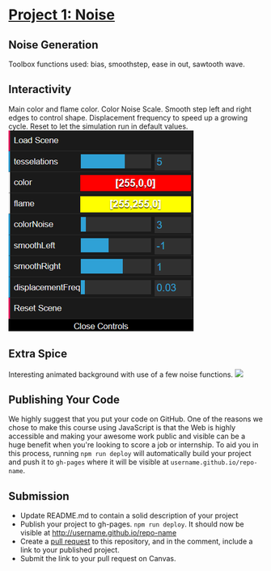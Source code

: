 # [Project 1: Noise](https://github.com/CIS-566-Fall-2022/hw01-fireball-base)


## Noise Generation

Toolbox functions used: bias, smoothstep, ease in out, sawtooth wave. 

## Interactivity
Main color and flame color. 
Color Noise Scale. Smooth step left and right edges to control shape. Displacement frequency to speed up a growing cycle. Reset to let the simulation run in default values. 
![](img/b4.png)

## Extra Spice

Interesting animated background with use of a few noise functions. 
![](img/b3.png)

## Publishing Your Code
We highly suggest that you put your code on GitHub. One of the reasons we chose to make this course using JavaScript is that the Web is highly accessible and making your awesome work public and visible can be a huge benefit when you're looking to score a job or internship. To aid you in this process, running `npm run deploy` will automatically build your project and push it to `gh-pages` where it will be visible at `username.github.io/repo-name`.

## Submission

- Update README.md to contain a solid description of your project
- Publish your project to gh-pages. `npm run deploy`. It should now be visible at http://username.github.io/repo-name
- Create a [pull request](https://help.github.com/articles/creating-a-pull-request/) to this repository, and in the comment, include a link to your published project.
- Submit the link to your pull request on Canvas.

